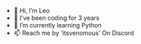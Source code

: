 - 👋 Hi, I’m Leo
- 👀 I've been coding for 3 years
- 🌱 I’m currently learning Python
- 📫 Reach me by 'itsvenomous' On Discord
